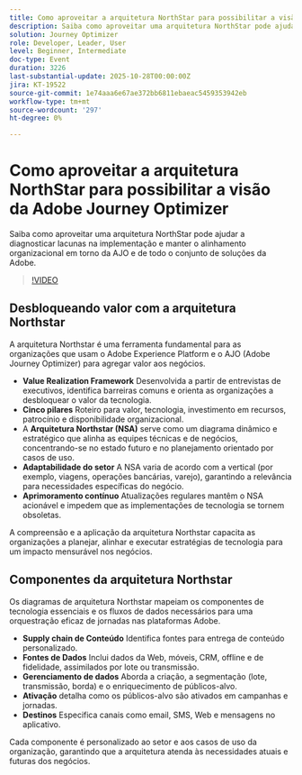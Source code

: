 ```yaml
---
title: Como aproveitar a arquitetura NorthStar para possibilitar a visão da Adobe Journey Optimizer
description: Saiba como aproveitar uma arquitetura NorthStar pode ajudar a diagnosticar lacunas na implementação e manter o alinhamento organizacional em torno da AJO e de todo o conjunto de soluções da Adobe.
solution: Journey Optimizer
role: Developer, Leader, User
level: Beginner, Intermediate
doc-type: Event
duration: 3226
last-substantial-update: 2025-10-28T00:00:00Z
jira: KT-19522
source-git-commit: 1e74aaa6e67ae372bb6811ebaeac5459353942eb
workflow-type: tm+mt
source-wordcount: '297'
ht-degree: 0%

---
```



# Como aproveitar a arquitetura NorthStar para possibilitar a visão da Adobe Journey Optimizer

Saiba como aproveitar uma arquitetura NorthStar pode ajudar a diagnosticar lacunas na implementação e manter o alinhamento organizacional em torno da AJO e de todo o conjunto de soluções da Adobe.

>[!VIDEO](https://video.tv.adobe.com/v/3476319/?learn=on&enablevpops)

## Desbloqueando valor com a arquitetura Northstar

A arquitetura Northstar é uma ferramenta fundamental para as organizações que usam o Adobe Experience Platform e o AJO (Adobe Journey Optimizer) para agregar valor aos negócios.

* **Value Realization Framework** Desenvolvida a partir de entrevistas de executivos, identifica barreiras comuns e orienta as organizações a desbloquear o valor da tecnologia.
* **Cinco pilares** Roteiro para valor, tecnologia, investimento em recursos, patrocínio e disponibilidade organizacional.
* A **Arquitetura Northstar (NSA)** serve como um diagrama dinâmico e estratégico que alinha as equipes técnicas e de negócios, concentrando-se no estado futuro e no planejamento orientado por casos de uso.
* **Adaptabilidade do setor** A NSA varia de acordo com a vertical (por exemplo, viagens, operações bancárias, varejo), garantindo a relevância para necessidades específicas do negócio.
* **Aprimoramento contínuo** Atualizações regulares mantêm o NSA acionável e impedem que as implementações de tecnologia se tornem obsoletas.

A compreensão e a aplicação da arquitetura Northstar capacita as organizações a planejar, alinhar e executar estratégias de tecnologia para um impacto mensurável nos negócios.

## Componentes da arquitetura Northstar

Os diagramas de arquitetura Northstar mapeiam os componentes de tecnologia essenciais e os fluxos de dados necessários para uma orquestração eficaz de jornadas nas plataformas Adobe.

* **Supply chain de Conteúdo** Identifica fontes para entrega de conteúdo personalizado.
* **Fontes de Dados** Inclui dados da Web, móveis, CRM, offline e de fidelidade, assimilados por lote ou transmissão.
* **Gerenciamento de dados** Aborda a criação, a segmentação (lote, transmissão, borda) e o enriquecimento de públicos-alvo.
* **Ativação** detalha como os públicos-alvo são ativados em campanhas e jornadas.
* **Destinos** Especifica canais como email, SMS, Web e mensagens no aplicativo.

Cada componente é personalizado ao setor e aos casos de uso da organização, garantindo que a arquitetura atenda às necessidades atuais e futuras dos negócios.

